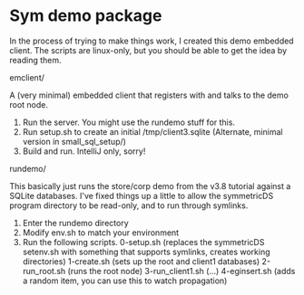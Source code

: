 # Sym demo package
In the process of trying to make things work, I created this demo
embedded client.  The scripts are linux-only, but you should be able
to get the idea by reading them.

emclient/

A (very minimal) embedded client that registers with and talks to the 
demo root node.  

1. Run the server.  You might use the rundemo stuff for this.
2. Run setup.sh to create an initial /tmp/client3.sqlite
	(Alternate, minimal version in small_sql_setup/)
3. Build and run.  IntelliJ only, sorry!

rundemo/ 

This basically just runs the store/corp demo from the v3.8 tutorial
against a SQLite databases.  I've fixed things up a little to allow 
the symmetricDS program directory to be read-only, and to run through
symlinks.

1. Enter the rundemo directory
2. Modify env.sh to match your environment
3. Run the following scripts.
  0-setup.sh (replaces the symmetricDS setenv.sh with something that 
			supports symlinks, creates working directories)
  1-create.sh (sets up the root and client1 databases)
  2-run_root.sh (runs the root node)
  3-run_client1.sh (...)
  4-eginsert.sh (adds a random item, you can use this to watch propagation)
